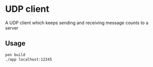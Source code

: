 # UDP client

A UDP client which keeps sending and receiving message counts to a server

## Usage

```sh
pen build
./app localhost:12345
```
